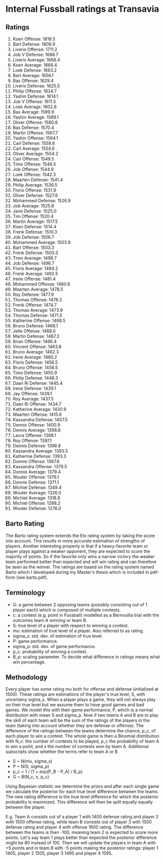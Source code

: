 # Internal Fussball ratings at Transavia
## Ratings
1. Koen Offense: 1818.5 
2. Bart Defense: 1808.9 
3. Liveris Offense: 1711.2 
4. Job V Defense: 1686.7 
5. Liveris Average: 1668.4 
6. Koen Average: 1666.4 
7. Loek Defense: 1663.2 
8. Bart Average: 1656.1 
9. Bas Offense: 1629.4 
10. Liveris Defense: 1625.5 
11. Philip Offense: 1624.7 
12. Yashin Defense: 1614.1 
13. Job V Offense: 1611.5 
14. Loek Average: 1602.8 
15. Bas Average: 1599.9 
16. Yashin Average: 1589.1 
17. Oliver Offense: 1580.8 
18. Bas Defense: 1570.4 
19. Martin Offense: 1567.7 
20. Yashin Offense: 1564.1 
21. Carl Defense: 1559.8 
22. Carl Average: 1554.6 
23. Oliver Average: 1554.2 
24. Carl Offense: 1549.5 
25. Timo Offense: 1546.5 
26. Job Offense: 1544.9 
27. Loek Offense: 1542.3 
28. Maarten Defense: 1541.4 
29. Philip Average: 1536.5 
30. Floris Offense: 1531.9 
31. Oliver Defense: 1527.6 
32. Mohammed Defense: 1526.9 
33. Job Average: 1525.8 
34. Jane Defense: 1525.0 
35. Tim Offense: 1520.4 
36. Martin Average: 1517.5 
37. Koen Defense: 1514.4 
38. Frenk Defense: 1510.3 
39. Job Defense: 1506.7 
40. Mohammed Average: 1503.8 
41. Bart Offense: 1503.3 
42. Frenk  Defense: 1503.3 
43. Timo Average: 1498.7 
44. Job  Defense: 1496.7 
45. Floris Average: 1494.2 
46. Frenk Average: 1492.5 
47. Irene Offense: 1481.4 
48. Mohammed Offense: 1480.8 
49. Maarten Average: 1478.5 
50. Roy Defense: 1477.9 
51. Thomas Offense: 1476.3 
52. Frenk Offense: 1474.7 
53. Thomas Average: 1473.9 
54. Thomas Defense: 1471.5 
55. Katherine Offense: 1468.5 
56. Bruno Defense: 1468.1 
57. Jelle Offense: 1468.0 
58. Martin Defense: 1467.3 
59. Brian Offense: 1466.4 
60. Vincent Offense: 1463.8 
61. Bruno Average: 1462.3 
62. Irene Average: 1460.2 
63. Floris Defense: 1456.5 
64. Bruno Offense: 1456.5 
65. Timo Defense: 1450.9 
66. Philip Defense: 1448.3 
67. Daan Ri Defense: 1445.4 
68. Irene Defense: 1439.1 
69. Jay Offense: 1439.1 
70. Roy Average: 1437.5 
71. Daan Ri Offense: 1434.7 
72. Katherine Average: 1430.9 
73. Maarten Offense: 1415.6 
74. Kassandra Defense: 1407.5 
75. Dennis Offense: 1400.9 
76. Dennis Average: 1398.8 
77. Laura Offense: 1398.1 
78. Roy Offense: 1397.1 
79. Dennis Defense: 1396.8 
80. Kassandra Average: 1393.5 
81. Katherine Defense: 1393.3 
82. Donnie Offense: 1387.6 
83. Kassandra Offense: 1379.5 
84. Donnie Average: 1379.4 
85. Wouter Offense: 1376.1 
86. Donnie Defense: 1371.1 
87. Michiel Defense: 1349.4 
88. Wouter Average: 1326.0 
89. Michiel Average: 1318.8 
90. Michiel Offense: 1288.2 
91. Wouter Defense: 1276.0 

## Barto Rating
The Barto rating system extends the Elo rating system by taking the score into account. This results in more accurate estimation of strengths of players. Another interesting property is that if a heavy-favorite team or player plays against a weaker opponent, they are expected to score the majority of points. So if the favorite only wins a narrow victory the weaker team performed better than expected and will win rating and can therefore be seen as the winner. The ratings are based on the rating system named Barto which I developed during my Master's thesis which is included in pdf-form (see barto.pdf).
## Terminology
- G: a game between 2 opposing teams (possibly consisting out of 1 player each) which is composed of multiple contests.
- c: a contest (e.g. point in Fussball) modelled as a Bernoullia trial with the outcomes team A winning or team B.
- S: true level of a player with respect to winning a contest.
- mu: estimation of true level of a player. Also referred to as rating.
- sigma_s: std. dev. of estimation of true level.
- P: game performance.
- sigma_p: std. dev. of game performance.
- p_c: probability of winning a contest.
- B_p: scaling parameter. To decide what difference in ratings means what win percentage.
## Methodology
Every player has some rating mu both for offense and defense (initialized at 1500). These ratings are estimations of the player's true level, S, with uncertainy sigma_s. When a player plays a game, they will not always play on their true level but we assume them to have good games and bad games. We model this with their game performance, P, which is a normal distribution with mean S and sigma_p. Now if two teams A and B are to play the skill of each team will be the sum of the ratings of the players in the team (taking into account whether they are defense or offense). The difference of the ratings between the teams determine the chance, p_c, of each player to win a contest. The whole game is then a Binomial distribution with N_c: the number of contests to be played, p_c the probability of team A to win a point, and x the number of contests won by team A. Additional subscripts show whether the terms refer to team A or B
- S ~ N(mu, sigma_s)
- P ~ N(S, sigma_p)
- p_c = 1 / (1 + exp(P_B - P_A) / B_p)
- G ~ B(N_c, x, p_c)

Using Bayesian statistic we determine the priors and after each single game we calculate the posterior for each true level difference between the teams. The new rating difference is the true level difference for which the posterior probability is maximized. This difference will then be split equally equally between the player. 

E.g. Team A consists out of a player 1 with 1400 defense rating and player 2 with 1500 offense rating, while team B consists out of player 3 with 1500 defense rating and player 4 with offense 1600 rating. The difference between the teams is then -100, meaning team 2 is expected to score more points. Let's say team 1 plays better than expected the posterior difference might be 80 instead of 100. Then we will update the players in team A with +5 points and in team B with -5 points making the posterior ratings: player 1 1405, player 2 1505, player 3 1495 and player 4 1595.